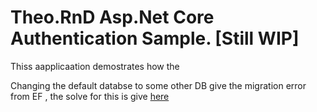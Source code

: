 ﻿# Theo.RnD Asp.Net  Core Authentication Sample. [Still WIP]

Thiss aapplicaation demostrates how the 

Changing the default databse to some other DB give the migration error from EF ,  the solve for this is give [here](http://www.gccgeek.com/content/aspnet-5-mvc-6-changing-default-out-box-database-connection-authentication)
